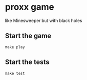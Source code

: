 # proxx game

like Minesweeper but with black holes

## Start the game

```
make play
```

## Start the tests

```
make test
```
